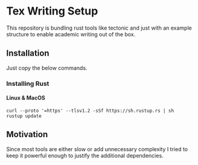 # Tex Writing Setup

This repository is bundling rust tools like tectonic and just with an example structure to enable academic writing out of the box.

## Installation

Just copy the below commands.

### Installing Rust

#### Linux & MacOS

```
curl --proto '=https' --tlsv1.2 -sSf https://sh.rustup.rs | sh
rustup update
```


## Motivation

Since most tools are either slow or add unnecessary complexity I tried to keep it powerful enough to justify the additional dependencies.

